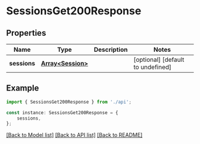 # SessionsGet200Response


## Properties

Name | Type | Description | Notes
------------ | ------------- | ------------- | -------------
**sessions** | [**Array&lt;Session&gt;**](Session.md) |  | [optional] [default to undefined]

## Example

```typescript
import { SessionsGet200Response } from './api';

const instance: SessionsGet200Response = {
    sessions,
};
```

[[Back to Model list]](../README.md#documentation-for-models) [[Back to API list]](../README.md#documentation-for-api-endpoints) [[Back to README]](../README.md)
